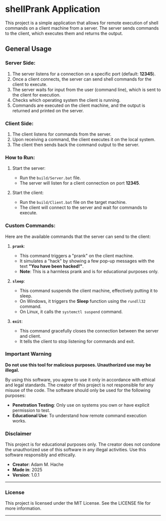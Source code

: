 # shellPrank Application

This project is a simple application that allows for remote execution of shell commands on a client machine from a server.
The server sends commands to the client, which executes them and returns the output.

## General Usage

### Server Side:
1. The server listens for a connection on a specific port (default: **12345**).
2. Once a client connects, the server can send shell commands for the client to execute.
3. The server waits for input from the user (command line), which is sent to the client for execution.
3. Checks which operating system the client is running.
4. Commands are executed on the client machine, and the output is returned and printed on the server.

### Client Side:
1. The client listens for commands from the server.
2. Upon receiving a command, the client executes it on the local system.
3. The client then sends back the command output to the server.

### How to Run:
1. Start the server:
   - Run the `build/Server.bat` file.
   - The server will listen for a client connection on port **12345**.
   
2. Start the client:
   - Run the `build/Client.bat` file on the target machine.
   - The client will connect to the server and wait for commands to execute.

### Custom Commands:
Here are the available commands that the server can send to the client:

1. **`prank`**:
   - This command triggers a "prank" on the client machine. 
   - It simulates a "hack" by showing a few pop-up messages with the text **"You have been hacked!"**.
   - **Note**: This is a harmless prank and is for educational purposes only.

2. **`sleep`**:
   - This command suspends the client machine, effectively putting it to sleep.
   - On Windows, it triggers the **Sleep** function using the `rundll32` command.
   - On Linux, it calls the `systemctl suspend` command.
   
3. **`exit`**:
   - This command gracefully closes the connection between the server and client.
   - It tells the client to stop listening for commands and exit.

### Important Warning

**Do not use this tool for malicious purposes. Unauthorized use may be illegal.**

By using this software, you agree to use it only in accordance with ethical and legal standards. The creator of this project is not responsible for any misuse of the code. The software should only be used for the following purposes:

- **Penetration Testing**: Only use on systems you own or have explicit permission to test.
- **Educational Use**: To understand how remote command execution works.

### Disclaimer

This project is for educational purposes only. The creator does not condone the unauthorized use of this software in any illegal activities. Use this software responsibly and ethically.

- **Creator**: Adam M. Hache
- **Made in**: 2025
- **Version**: 1.0.1

---

### License
This project is licensed under the MIT License. See the LICENSE file for more information.

---
